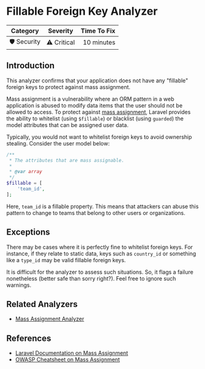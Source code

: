 # Fillable Foreign Key Analyzer

| Category       | Severity   | Time To Fix  |
| -------------  |:----------:| ------------:|
| 🛡️ Security    | ⚠️ Critical | 10 minutes   |

## Introduction

This analyzer confirms that your application does not have any "fillable" foreign keys to protect against mass assignment.

Mass assignment is a vulnerability where an ORM pattern in a web application is abused to modify data items that the user should not be allowed to access. To protect against [mass assignment](https://laravel.com/docs/eloquent#mass-assignment), Laravel provides the ability to whitelist (using `$fillable`) or blacklist (using `guarded`) the model attributes that can be assigned user data.

Typically, you would not want to whitelist foreign keys to avoid ownership stealing. Consider the user model below:

```php
/**
 * The attributes that are mass assignable.
 *
 * @var array
 */
$fillable = [
    'team_id',
];
``` 

Here, `team_id` is a fillable property. This means that attackers can abuse this pattern to change to teams that belong to other users or organizations.

## Exceptions

There may be cases where it is perfectly fine to whitelist foreign keys. For instance, if they relate to static data, keys such as `country_id` or something like a `type_id` may be valid fillable foreign keys.

It is difficult for the analyzer to assess such situations. So, it flags a failure nonetheless (better safe than sorry right?). Feel free to ignore such warnings.

## Related Analyzers

- [Mass Assignment Analyzer](mass-assignment-analyzer.html)

## References

- [Laravel Documentation on Mass Assignment](https://laravel.com/docs/eloquent#mass-assignment)
- [OWASP Cheatsheet on Mass Assignment](https://cheatsheetseries.owasp.org/cheatsheets/Mass_Assignment_Cheat_Sheet.html)
